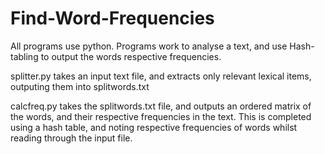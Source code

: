 # Find-Word-Frequencies
All programs use python. Programs work to analyse a text, and use Hash-tabling to output the words respective frequencies. 

splitter.py takes an input text file, and extracts only relevant lexical items, outputing them into splitwords.txt

calcfreq.py takes the splitwords.txt file, and outputs an ordered matrix of the words, and their respective frequencies in the text.
This is completed using a hash table, and noting respective frequencies of words whilst reading through the input file. 
